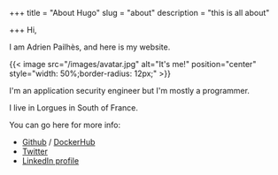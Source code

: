 +++ title = "About Hugo"
slug = "about"
description = "this is all about"

+++ Hi,

I am Adrien Pailhès, and here is my website.

{{< image src="/images/avatar.jpg" alt="It's me!" position="center" style="width: 50%;border-radius: 12px;" >}}

I'm an application security engineer but I'm mostly a programmer.

I live in Lorgues in South of France.

You can go here for more info:

* [Github](https://github.com/adioss) / [DockerHub](https://hub.docker.com/u/adioss/)
* [Twitter](https://twitter.com/adrienpailhes)
* [LinkedIn profile](https://www.linkedin.com/in/apailhes/)
